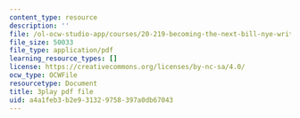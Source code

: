 ```yaml
---
content_type: resource
description: ''
file: /ol-ocw-studio-app/courses/20-219-becoming-the-next-bill-nye-writing-and-hosting-the-educational-show-january-iap-2015/a4a1feb3b2e931329758397a0db67043_3HnHQXWIFd4.pdf
file_size: 50033
file_type: application/pdf
learning_resource_types: []
license: https://creativecommons.org/licenses/by-nc-sa/4.0/
ocw_type: OCWFile
resourcetype: Document
title: 3play pdf file
uid: a4a1feb3-b2e9-3132-9758-397a0db67043
---
```

